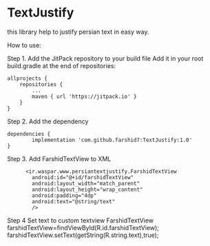 # TextJustify
this library help to justify persian text in easy way.

How to use:

Step 1. Add the JitPack repository to your build file
Add it in your root build.gradle at the end of repositories:

	allprojects {
		repositories {
			...
			maven { url 'https://jitpack.io' }
		}
	}
  
  Step 2. Add the dependency

	dependencies {
	        implementation 'com.github.farshid7:TextJustify:1.0'
	}
  
  Step 3. Add FarshidTextView to XML
  
          <ir.waspar.www.persiantextjustify.FarshidTextView
            android:id="@+id/farshidTextView"
            android:layout_width="match_parent"
            android:layout_height="wrap_content"
            android:padding="4dp"
            android:text="@string/text"
            />
	    
  Step 4 Set text to custom textview
          FarshidTextView farshidTextView=findViewById(R.id.farshidTextView);
          farshidTextView.setText(getString(R.string.text),true);


  

  
